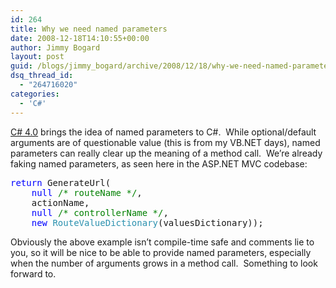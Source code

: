 ```yaml
---
id: 264
title: Why we need named parameters
date: 2008-12-18T14:10:55+00:00
author: Jimmy Bogard
layout: post
guid: /blogs/jimmy_bogard/archive/2008/12/18/why-we-need-named-parameters.aspx
dsq_thread_id:
  - "264716020"
categories:
  - 'C#'
---
```

[C# 4.0](http://code.msdn.microsoft.com/csharpfuture) brings the idea of named parameters to C#.&#160; While optional/default arguments are of questionable value (this is from my VB.NET days), named parameters can really clear up the meaning of a method call.&#160; We’re already faking named parameters, as seen here in the ASP.NET MVC codebase:

<pre><span style="color: blue">return </span>GenerateUrl(
    <span style="color: blue">null </span><span style="color: green">/* routeName */</span>, 
    actionName, 
    <span style="color: blue">null </span><span style="color: green">/* controllerName */</span>, 
    <span style="color: blue">new </span><span style="color: #2b91af">RouteValueDictionary</span>(valuesDictionary));</pre>

[](http://11011.net/software/vspaste)

Obviously the above example isn’t compile-time safe and comments lie to you, so it will be nice to be able to provide named parameters, especially when the number of arguments grows in a method call.&#160; Something to look forward to.
